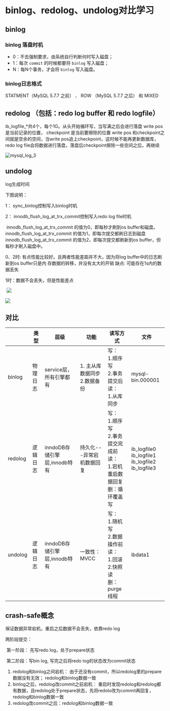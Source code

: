 # binlog、redolog、undolog对比学习

## binlog

### binlog 落盘时机

- 0：不去强制要求，由系统自行判断何时写入磁盘；
- 1：每次 `commit` 的时候都要将 `binlog` 写入磁盘；
- N：每N个事务，才会将 `binlog` 写入磁盘。

### binlog日志格式

STATMENT（MySQL 5.7.7 之前） 、 ROW （MySQL 5.7.7 之后） 和 MIXED







## redolog （包括：redo log buffer 和 redo logfile）

ib_logfile_*共4个，每个1G。从头开始循环写，当写满之后会进行落盘
write pos 是当前记录的位置，
checkpoint 是当前要擦除的位置
write pos 和checkpoint之间就是空余的空间，当write pos追上checkpoint，这时候不能再更新数据库，redo log file会将数据进行落盘，落盘后checkpoint擦除一些空间之后，再继续

![mysql_log_3](https://raw.githubusercontent.com/huan415/JavaYang/master/assets/mysql_log_3.jpg)

## undolog





log生成时间

下图说明：

1： sync_binlog控制写入binlog时机



2： innodb_flush_log_at_trx_commit控制写入redo log file时机

​       innodb_flush_log_at_trx_commit 的值为0，即每秒才刷到os buffer和磁盘。      
​       innodb_flush_log_at_trx_commit 的值为1，即每次提交都刷日志到磁盘
​       innodb_flush_log_at_trx_commit 的值为2，即每次提交都刷新到os buffer，但每秒才刷入磁盘中。

0、2时:  有点性能比较好。且两者性能差距并不大，因为将log buffer中的日志刷新到os buffer只是内        存数据的转移，并没有太大的开销
              缺点: 可能存在1s内的数据丢失

1时：数据不会丢失，但是性能差点

​      ![](https://raw.githubusercontent.com/huan415/JavaYang/master/assets/mysql_log_2.jpg)

![](https://raw.githubusercontent.com/huan415/JavaYang/master/assets/mysql_log.jpg)



## 对比

|         | 类型     | 层级                         | 功能                              | 读写方式                                                     | 文件                                                         |
| ------- | -------- | ---------------------------- | --------------------------------- | ------------------------------------------------------------ | ------------------------------------------------------------ |
| binlog  | 物理日志 | service层，所有引擎都有      | 1. 主从库数据同步<br />2.数据备份 | 写：<br />1.顺序写<br />2.事务提交后<br />读：<br />1.从库同步 | mysql-bin.000001                                             |
| redolog | 逻辑日志 | inndoDB存储引擎层,innodb特有 | 持久化---异常宕机数据回复         | 写：<br />1.顺序写<br />2.事务提交完成前<br />读：<br />1.宕机重启数据回复<br />删：循环覆盖写 | ib_logfile0<br />ib_logfile1<br />ib_logfile2<br />ib_logfile3 |
| undolog | 逻辑日志 | inndoDB存储引擎层,innodb特有 | 一致性：MVCC                      | 写：<br />1.随机写<br />2.数据操作前<br />读：<br />1.回滚<br />2.快照读<br />删：purge线程 | ibdata1                                                      |



## crash-safe概念

   保证数据异常宕机，重启之后数据不会丢失，依靠redo log

   两阶段提交：

​           第一阶段： 先写redo log，处于prepare状态

​            第二阶段：写bin log, 写完之后将redo log的状态改为commit状态

1. redolog和binlog之间宕机： 由于还没有commit，所以redolog里的prepare数据没有无效； 
                                                      redolog和binlog数据一致
2. binlog之后，redolog改commit之前宕机： 重启时发现redolog和redolog都有数据，且redolog处于prepare状态，先将redolo改为commit再回复，redolog和binlog数据一致
3. redolog改commit之后：redolog和binlog数据一致